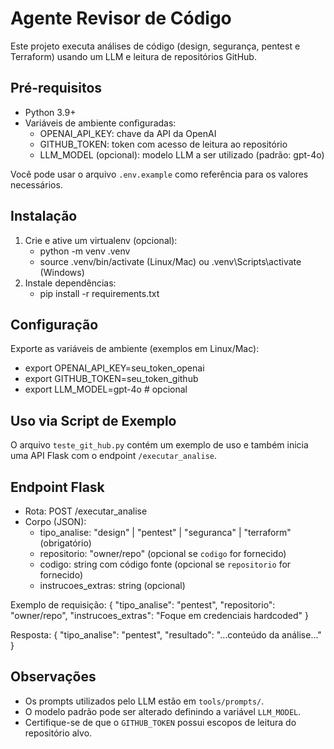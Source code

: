 # Agente Revisor de Código

Este projeto executa análises de código (design, segurança, pentest e Terraform) usando um LLM e leitura de repositórios GitHub.

## Pré-requisitos
- Python 3.9+
- Variáveis de ambiente configuradas:
  - OPENAI_API_KEY: chave da API da OpenAI
  - GITHUB_TOKEN: token com acesso de leitura ao repositório
  - LLM_MODEL (opcional): modelo LLM a ser utilizado (padrão: gpt-4o)

Você pode usar o arquivo `.env.example` como referência para os valores necessários.

## Instalação
1. Crie e ative um virtualenv (opcional):
   - python -m venv .venv
   - source .venv/bin/activate (Linux/Mac) ou .venv\\Scripts\\activate (Windows)
2. Instale dependências:
   - pip install -r requirements.txt

## Configuração
Exporte as variáveis de ambiente (exemplos em Linux/Mac):
- export OPENAI_API_KEY=seu_token_openai
- export GITHUB_TOKEN=seu_token_github
- export LLM_MODEL=gpt-4o  # opcional

## Uso via Script de Exemplo
O arquivo `teste_git_hub.py` contém um exemplo de uso e também inicia uma API Flask com o endpoint `/executar_analise`.

## Endpoint Flask
- Rota: POST /executar_analise
- Corpo (JSON):
  - tipo_analise: "design" | "pentest" | "seguranca" | "terraform" (obrigatório)
  - repositorio: "owner/repo" (opcional se `codigo` for fornecido)
  - codigo: string com código fonte (opcional se `repositorio` for fornecido)
  - instrucoes_extras: string (opcional)

Exemplo de requisição:
{
  "tipo_analise": "pentest",
  "repositorio": "owner/repo",
  "instrucoes_extras": "Foque em credenciais hardcoded"
}

Resposta:
{
  "tipo_analise": "pentest",
  "resultado": "...conteúdo da análise..."
}

## Observações
- Os prompts utilizados pelo LLM estão em `tools/prompts/`.
- O modelo padrão pode ser alterado definindo a variável `LLM_MODEL`.
- Certifique-se de que o `GITHUB_TOKEN` possui escopos de leitura do repositório alvo.
